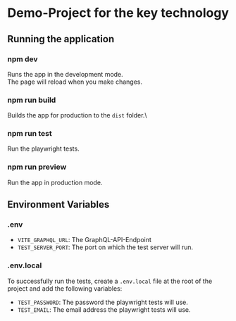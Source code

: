 # Demo-Project for the key technology

## Running the application

### npm dev

Runs the app in the development mode.\
The page will reload when you make changes.

### npm run build

Builds the app for production to the `dist` folder.\

### npm run test

Run the playwright tests.

### npm run preview

Run the app in production mode.

## Environment Variables

### .env

-   `VITE_GRAPHQL_URL`: The GraphQL-API-Endpoint
-   `TEST_SERVER_PORT`: The port on which the test server will run.

### .env.local

To successfully run the tests, create a `.env.local` file at the root of the project and add the following variables:

-   `TEST_PASSWORD`: The password the playwright tests will use.
-   `TEST_EMAIL`: The email address the playwright tests will use.
